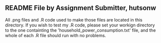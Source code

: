 README File by Assignment Submitter, hutsonw
----------------------------------------------------------------------------------------------------------------------------------
All .png files and .R code used to make those files are located in this directory.  If you wish to test my .R code, please set your workign directory to the one containting the 'household_power_consumption.txt' file, and the whole of each .R file should run with no problems.
